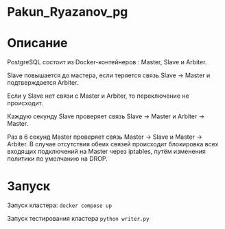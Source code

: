 # Pakun_Ryazanov_pg

# Описание
PostgreSQL состоит из Docker-контейнеров : Master, Slave и Arbiter.

Slave повышается до мастера, если теряется связь Slave -> Master и подтверждается Arbiter.

Если у Slave нет связи с Master и Arbiter, то переключение не происходит.

Каждую секунду Slave проверяет связь Slave -> Master и Arbiter -> Master.

Раз в 6 секунд Master проверяет связь Master -> Slave и Master -> Arbiter. В случае отсутствия обеих связей происходит блокировка всех входящих подключений на Master через iptables, путём изменения политики по умолчанию на DROP.

# Запуск

Запуск кластера: ```docker compose up```

Запуск тестирования кластера ```python writer.py```

